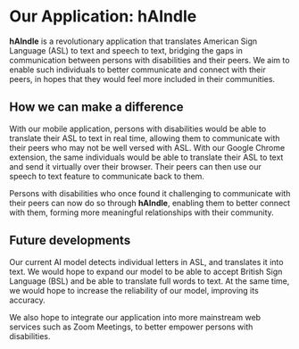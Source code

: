 # Our Application: hAIndle
**hAIndle** is a revolutionary application that translates American Sign Language (ASL) to text and speech to text, 
bridging the gaps in communication between persons with disabilities and their peers. We aim to enable such individuals to better 
communicate and connect with their peers, in hopes that they would feel more included in their communities.

## How we can make a difference
With our mobile application, persons with disabilities would be able to translate their ASL to text
in real time, allowing them to communicate with their peers who may not be well versed with ASL. With our Google 
Chrome extension, the same individuals would be able to translate their ASL to text and send it virtually over their
browser. Their peers can then use our speech to text feature to communicate back to them. 

Persons with disabilities who once found it challenging to communicate with their peers can now do so through 
**hAIndle**, enabling them to better connect with them, forming more meaningful relationships with their community.

## Future developments
Our current AI model detects individual letters in ASL, and translates it into text. We would hope to expand our model to be able to accept British Sign Language (BSL) and be able to translate full words to text. At the same time, we would hope to increase the reliability of our model, improving its accuracy. 

We also hope to integrate our application into more mainstream web services such as Zoom Meetings, to better empower persons with disabilities.
